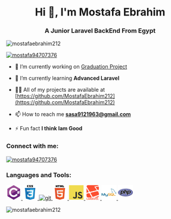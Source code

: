 <h1 align="center">Hi 👋, I'm Mostafa Ebrahim</h1>
<h3 align="center">A Junior Laravel BackEnd From Egypt</h3>

<p align="left"> <img src="https://komarev.com/ghpvc/?username=mostafaebrahim212&label=Profile%20views&color=0e75b6&style=flat" alt="mostafaebrahim212" /> </p>

<p align="left"> <a href="https://twitter.com/mostafa94707376" target="blank"><img src="https://img.shields.io/twitter/follow/mostafa94707376?logo=twitter&style=for-the-badge" alt="mostafa94707376" /></a> </p>

-   🔭 I’m currently working on [Graduation Project](https://github.com/MostafaEbrahim212/GradProject.git)

-   🌱 I’m currently learning **Advanced Laravel**

-   👨‍💻 All of my projects are available at [https://github.com/MostafaEbrahim212](https://github.com/MostafaEbrahim212)

-   📫 How to reach me **sasa9121963@gmail.com**

-   ⚡ Fun fact **I think Iam Good**

<h3 align="left">Connect with me:</h3>
<p align="left">
<a href="https://twitter.com/mostafa94707376" target="blank"><img align="center" src="https://raw.githubusercontent.com/rahuldkjain/github-profile-readme-generator/master/src/images/icons/Social/twitter.svg" alt="mostafa94707376" height="30" width="40" /></a>
</p>

<h3 align="left">Languages and Tools:</h3>
<p align="left"> <a href="https://www.w3schools.com/cs/" target="_blank" rel="noreferrer"> <img src="https://raw.githubusercontent.com/devicons/devicon/master/icons/csharp/csharp-original.svg" alt="csharp" width="40" height="40"/> </a> <a href="https://www.w3schools.com/css/" target="_blank" rel="noreferrer"> <img src="https://raw.githubusercontent.com/devicons/devicon/master/icons/css3/css3-original-wordmark.svg" alt="css3" width="40" height="40"/> </a> <a href="https://git-scm.com/" target="_blank" rel="noreferrer"> <img src="https://www.vectorlogo.zone/logos/git-scm/git-scm-icon.svg" alt="git" width="40" height="40"/> </a> <a href="https://www.w3.org/html/" target="_blank" rel="noreferrer"> <img src="https://raw.githubusercontent.com/devicons/devicon/master/icons/html5/html5-original-wordmark.svg" alt="html5" width="40" height="40"/> </a> <a href="https://developer.mozilla.org/en-US/docs/Web/JavaScript" target="_blank" rel="noreferrer"> <img src="https://raw.githubusercontent.com/devicons/devicon/master/icons/javascript/javascript-original.svg" alt="javascript" width="40" height="40"/> </a> <a href="https://laravel.com/" target="_blank" rel="noreferrer"> <img src="https://raw.githubusercontent.com/devicons/devicon/master/icons/laravel/laravel-plain-wordmark.svg" alt="laravel" width="40" height="40"/> </a> <a href="https://www.mysql.com/" target="_blank" rel="noreferrer"> <img src="https://raw.githubusercontent.com/devicons/devicon/master/icons/mysql/mysql-original-wordmark.svg" alt="mysql" width="40" height="40"/> </a> <a href="https://www.php.net" target="_blank" rel="noreferrer"> <img src="https://raw.githubusercontent.com/devicons/devicon/master/icons/php/php-original.svg" alt="php" width="40" height="40"/> </a> </p>

<p><img align="center" src="https://github-readme-stats.vercel.app/api/top-langs?username=mostafaebrahim212&show_icons=true&locale=en&layout=compact" alt="mostafaebrahim212" /></p>
